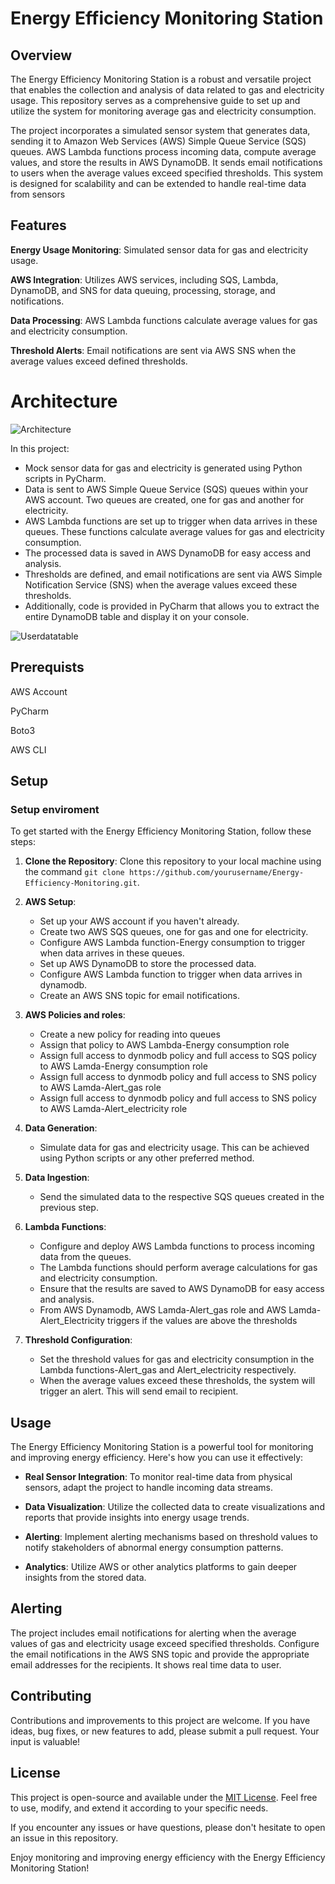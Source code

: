 # Energy Efficiency Monitoring Station

## Overview

The Energy Efficiency Monitoring Station is a robust and versatile project that enables the collection and analysis of data related to gas and electricity usage. This repository serves as a comprehensive guide to set up and utilize the system for monitoring average gas and electricity consumption.

The project incorporates a simulated sensor system that generates data, sending it to Amazon Web Services (AWS) Simple Queue Service (SQS) queues. AWS Lambda functions process incoming data, compute average values, and store the results in AWS DynamoDB. It sends email notifications to users when the average values exceed specified thresholds. This system is designed for scalability and can be extended to handle real-time data from sensors

## Features

**Energy Usage Monitoring**: Simulated sensor data for gas and electricity usage.

**AWS Integration**: Utilizes AWS services, including SQS, Lambda, DynamoDB, and SNS for data queuing, processing, storage, and notifications.

**Data Processing**: AWS Lambda functions calculate average values for gas and electricity consumption.

**Threshold Alerts**: Email notifications are sent via AWS SNS when the average values exceed defined thresholds.

# Architecture
![Architecture](https://github.com/Aimanfaiz1999/Energy-Consumption/assets/127203314/73559d5f-071f-4295-bccf-a0d1aadea6d3)


In this project:

- Mock sensor data for gas and electricity is generated using Python scripts in PyCharm.
- Data is sent to AWS Simple Queue Service (SQS) queues within your AWS account. Two queues are created, one for gas and another for electricity.
- AWS Lambda functions are set up to trigger when data arrives in these queues. These functions calculate average values for gas and electricity consumption.
- The processed data is saved in AWS DynamoDB for easy access and analysis.
- Thresholds are defined, and email notifications are sent via AWS Simple Notification Service (SNS) when the average values exceed these thresholds.
- Additionally, code is provided in PyCharm that allows you to extract the entire DynamoDB table and display it on your console.

  
![Userdatatable](https://github.com/Aimanfaiz1999/Energy-Consumption/assets/127203314/ccca95a3-cb56-4487-ae67-e505df11c51a)

## Prerequists

AWS Account 

PyCharm

Boto3

AWS CLI

## Setup

### Setup enviroment

To get started with the Energy Efficiency Monitoring Station, follow these steps:

1. **Clone the Repository**: Clone this repository to your local machine using the command `git clone https://github.com/yourusername/Energy-Efficiency-Monitoring.git`.

2. **AWS Setup**:
   - Set up your AWS account if you haven't already.
   - Create two AWS SQS queues, one for gas and one for electricity.
   - Configure AWS Lambda function-Energy consumption to trigger when data arrives in these queues.
   - Set up AWS DynamoDB to store the processed data.
   - Configure AWS Lambda function to trigger when data arrives in dynamodb.
   - Create an AWS SNS topic for email notifications.

3. **AWS Policies and roles**:
   - Create a new policy for reading into queues
   - Assign that policy to AWS Lambda-Energy consumption role
   - Assign full access to dynmodb policy and full access to SQS policy to AWS Lamda-Energy consumption role
   - Assign full access to dynmodb policy and full access to SNS policy to AWS Lamda-Alert_gas role
   - Assign full access to dynmodb policy and full access to SNS policy to AWS Lamda-Alert_electricity role

5. **Data Generation**:
   - Simulate data for gas and electricity usage. This can be achieved using Python scripts or any other preferred method.

6. **Data Ingestion**:
   - Send the simulated data to the respective SQS queues created in the previous step.

7. **Lambda Functions**:
   - Configure and deploy AWS Lambda functions to process incoming data from the queues.
   - The Lambda functions should perform average calculations for gas and electricity consumption.
   - Ensure that the results are saved to AWS DynamoDB for easy access and analysis.
   - From AWS Dynamodb, AWS Lamda-Alert_gas role and AWS Lamda-Alert_Electricity triggers if the values are above the thresholds 

6. **Threshold Configuration**:
   - Set the threshold values for gas and electricity consumption in the Lambda functions-Alert_gas and Alert_electricity respectively.
   - When the average values exceed these thresholds, the system will trigger an alert. This will send email to recipient.

## Usage

The Energy Efficiency Monitoring Station is a powerful tool for monitoring and improving energy efficiency. Here's how you can use it effectively:

- **Real Sensor Integration**: To monitor real-time data from physical sensors, adapt the project to handle incoming data streams.

- **Data Visualization**: Utilize the collected data to create visualizations and reports that provide insights into energy usage trends.

- **Alerting**: Implement alerting mechanisms based on threshold values to notify stakeholders of abnormal energy consumption patterns.

- **Analytics**: Utilize AWS or other analytics platforms to gain deeper insights from the stored data.

## Alerting

The project includes email notifications for alerting when the average values of gas and electricity usage exceed specified thresholds. Configure the email notifications in the AWS SNS topic and provide the appropriate email addresses for the recipients. It shows real time data to user. 

## Contributing

Contributions and improvements to this project are welcome. If you have ideas, bug fixes, or new features to add, please submit a pull request. Your input is valuable!

## License

This project is open-source and available under the [MIT License](LICENSE). Feel free to use, modify, and extend it according to your specific needs.

If you encounter any issues or have questions, please don't hesitate to open an issue in this repository.

Enjoy monitoring and improving energy efficiency with the Energy Efficiency Monitoring Station!


